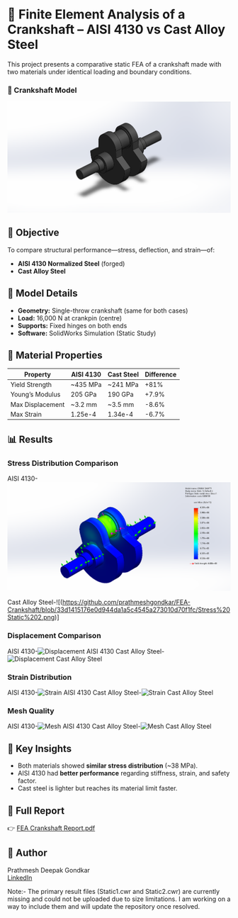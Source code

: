 # 🔩 Finite Element Analysis of a Crankshaft – AISI 4130 vs Cast Alloy Steel

This project presents a comparative static FEA of a crankshaft made with two materials under identical loading and boundary conditions.

### 🧱 Crankshaft Model
![(images/Crank_Shaft.png)](https://github.com/prathmeshgondkar/FEA-Crankshaft/blob/31fecfc7c9b440c283ed15a93795e293a0b8ed10/Crank%20Shaft.png)

## 📌 Objective
To compare structural performance—stress, deflection, and strain—of:
- **AISI 4130 Normalized Steel** (forged)
- **Cast Alloy Steel**

## 🔧 Model Details
- **Geometry:** Single-throw crankshaft (same for both cases)
- **Load:** 16,000 N at crankpin (centre)
- **Supports:** Fixed hinges on both ends
- **Software:** SolidWorks Simulation (Static Study)

## 📐 Material Properties

| Property         | AISI 4130 | Cast Steel | Difference |
|------------------|-----------|------------|------------|
| Yield Strength   | ~435 MPa  | ~241 MPa   | +81%       |
| Young’s Modulus  | 205 GPa   | 190 GPa    | +7.9%      |
| Max Displacement | ~3.2 mm   | ~3.5 mm    | -8.6%      |
| Max Strain       | 1.25e-4   | 1.34e-4    | -6.7%      |

## 📊 Results

### Stress Distribution Comparison
AISI 4130- ![images/Stress Static 1.png](https://github.com/prathmeshgondkar/FEA-Crankshaft/blob/33d1415176e0d944da1a5c4545a273010d70f1fc/Stress%20Static%201.png)

Cast Alloy Steel-![(https://github.com/prathmeshgondkar/FEA-Crankshaft/blob/33d1415176e0d944da1a5c4545a273010d70f1fc/Stress%20Static%202.png)]

### Displacement Comparison
AISI 4130-![Displacement AISI 4130](images/Displacement_Static_1.png)
Cast Alloy Steel-![Displacement Cast Alloy Steel](images/Displacement_Static_2.png)

### Strain Distribution
AISI 4130-![Strain AISI 4130](images/Strain_Static_1.png)
Cast Alloy Steel-![Strain Cast Alloy Steel](images/Strain_Static_2.png)

### Mesh Quality
AISI 4130-![Mesh AISI 4130](images/Mesh_Static_1.png)
Cast Alloy Steel-![Mesh Cast Alloy Steel](images/Mesh_Static_2.png)

## 🧠 Key Insights
- Both materials showed **similar stress distribution** (~38 MPa).
- AISI 4130 had **better performance** regarding stiffness, strain, and safety factor.
- Cast steel is lighter but reaches its material limit faster.

## 📎 Full Report
👉 [FEA Crankshaft Report.pdf](https://github.com/prathmeshgondkar/FEA-Crankshaft/blob/20789e5b9b99bb79aba3030e4ab9f673882c1790/FEA%20Crankshaft%20Report.pdf)

## 🔗 Author
Prathmesh Deepak Gondkar  
[LinkedIn](https://www.linkedin.com/in/prathmeshgondkar)

Note:- The primary result files (Static1.cwr and Static2.cwr) are currently missing and could not be uploaded due to size limitations. I am working on a way to include them and will update the repository once resolved.

